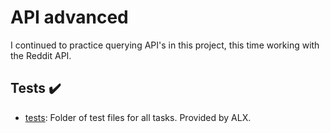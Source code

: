 # API advanced

I continued to practice querying API's in this project, this time working with the Reddit API.

## Tests :heavy_check_mark:

* [tests](./tests): Folder of test files for all tasks. Provided by ALX.
